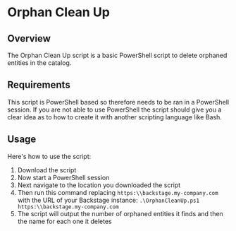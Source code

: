 # Orphan Clean Up

## Overview

The Orphan Clean Up script is a basic PowerShell script to delete orphaned entities in the catalog.

## Requirements

This script is PowerShell based so therefore needs to be ran in a PowerShell session. If you are not able to use PowerShell the script should give you a clear idea as to how to create it with another scripting language like Bash.

## Usage

Here's how to use the script:

1. Download the script
2. Now start a PowerShell session
3. Next navigate to the location you downloaded the script
4. Then run this command replacing `https:\\backstage.my-company.com` with the URL of your Backstage instance: `.\OrphanCleanUp.ps1 https:\\backstage.my-company.com`
5. The script will output the number of orphaned entities it finds and then the name for each one it deletes
